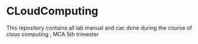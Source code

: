 # CLoudComputing
This repository contains all lab manual and cac done during the course of clous computing , MCA 5th trimester
